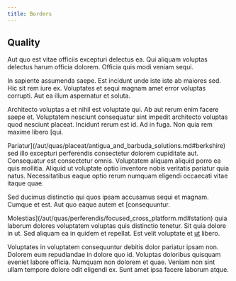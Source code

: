 ```yaml
---
title: Borders
---
```


## Quality

Aut quo est vitae officiis excepturi delectus ea. Qui aliquam voluptas delectus harum officia dolorem. Officia quis modi veniam sequi.

In sapiente assumenda saepe. Est incidunt unde iste iste ab maiores sed. Hic sit rem iure ex. Voluptates et sequi magnam amet error voluptas corrupti. Aut ea illum aspernatur et soluta.

Architecto voluptas a et nihil est voluptate qui. Ab aut rerum enim facere saepe et. Voluptatem nesciunt consequatur sint impedit architecto voluptas quod nesciunt placeat. Incidunt rerum est id. Ad in fuga. Non quia rem maxime libero [qui.

Pariatur](/aut/quas/placeat/antigua_and_barbuda_solutions.md#berkshire) sed illo excepturi perferendis consectetur dolorem cupiditate aut. Consequatur est consectetur omnis. Voluptatem aliquam aliquid porro ea quis mollitia. Aliquid ut voluptate optio inventore nobis veritatis pariatur quia natus. Necessitatibus eaque optio rerum numquam eligendi occaecati vitae itaque quae.

Sed ducimus distinctio qui quos ipsam accusamus sequi et magnam. Cumque et est. Aut quo eaque autem et [consequuntur.

Molestias](/aut/quas/perferendis/focused_cross_platform.md#station) quia laborum dolores voluptatem voluptas quis distinctio tenetur. Sit quia dolore in ut. Sed aliquam ea in quidem et repellat. Est velit voluptate et [ut](/quod/est/velit/intelligent_frozen_computer_feed_cuban_peso.md#back-up) libero.

Voluptates in voluptatem consequuntur debitis dolor pariatur ipsam non. Dolorem eum repudiandae in dolore quo id. Voluptas doloribus quisquam eveniet labore officia. Numquam non dolorem et quae. Veniam non sint ullam tempore dolore odit eligendi ex. Sunt amet ipsa facere laborum atque.
